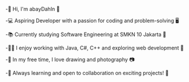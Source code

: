 -👋 Hi, I'm abayDahln 👋
 
-💻 Aspiring Developer with a passion for coding and problem-solving 🖥️  

-📚 Currently studying Software Engineering at SMKN 10 Jakarta 📝 

-👨‍💻 I enjoy working with Java, C#, C++ and exploring web development 💾  

-🎨 In my free time, I love drawing and photography 📷 

-🚀 Always learning and open to collaboration on exciting projects! 🚀

<!---
abayDahln/abayDahln is a ✨ special ✨ repository because its `README.md` (this file) appears on your GitHub profile.
You can click the Preview link to take a look at your changes.
--->
